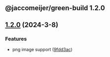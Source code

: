 ## @jaccomeijer/green-build 1.2.0

## [1.2.0](https://github.com/jaccomeijer/green-build/compare/1.1.1...1.2.0) (2024-3-8)


### Features

* png image support ([9fdd3ac](https://github.com/jaccomeijer/green-build/commit/9fdd3ac59b565542a2df13439dc714096fa05057))


